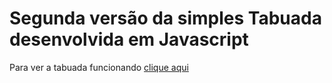 # Segunda versão da simples Tabuada desenvolvida em Javascript
Para ver a tabuada funcionando [clique aqui](https://tiagobernardes.com.br/tabuada)